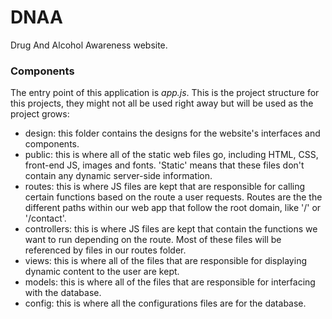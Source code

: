 # DNAA
 Drug And Alcohol Awareness website.
 
### Components
 The entry point of this application is *app.js*. This is the project structure for this projects, they
 might not all be used right away but will be used as the project grows:
 * design: this folder contains the designs for the website's interfaces and components.
 * public: this is where all of the static web files go, including HTML, CSS, front-end JS, images and
 fonts. 'Static' means that these files don't contain any dynamic server-side information.
 * routes: this is where JS files are kept that are responsible for calling certain functions based on the
 route a user requests. Routes are the the different paths within our web app that follow the root domain,
 like '/' or '/contact'.
 * controllers: this is where JS files are kept that contain the functions we want to run depending on
 the route. Most of these files will be referenced by files in our routes folder.
 * views: this is where all of the files that are responsible for displaying dynamic content to the user
 are kept.
 * models: this is where all of the files that are responsible for interfacing with the database.
 * config: this is where all the configurations files are for the database.